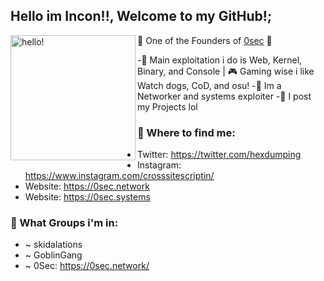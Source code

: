 ## Hello im Incon!!, Welcome to my GitHub!;
<p>
  <img width="200" alt="hello!" align="left" src="https://media.giphy.com/media/cxPtMDHG8Ljry/giphy.gif">
</p>

🚨 One of the Founders of [0sec](https://0sec.systems) 🚨

-🔧 Main exploitation i do is Web, Kernel, Binary, and Console | 🎮 Gaming wise i like Watch dogs, CoD, and osu!
-🔧 Im a Networker and systems exploiter
-🔧 I post my Projects lol


### 💬 Where to find me:
- Twitter: https://twitter.com/hexdumping
- Instagram: https://www.instagram.com/crosssitescriptin/
- Website: https://0sec.network
- Website: https://0sec.systems



### 💬 What Groups i'm in:

- ~ skidalations
- ~ GoblinGang
- ~ 0Sec: https://0sec.network/
